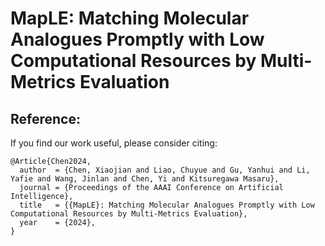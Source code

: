 # MapLE: Matching Molecular Analogues Promptly with Low Computational Resources by Multi-Metrics Evaluation

## Reference:
If you find our work useful, please consider citing:

``` 
@Article{Chen2024,
  author  = {Chen, Xiaojian and Liao, Chuyue and Gu, Yanhui and Li, Yafie and Wang, Jinlan and Chen, Yi and Kitsuregawa Masaru},
  journal = {Proceedings of the AAAI Conference on Artificial Intelligence},
  title   = {{MapLE}: Matching Molecular Analogues Promptly with Low Computational Resources by Multi-Metrics Evaluation},
  year    = {2024},
}
```